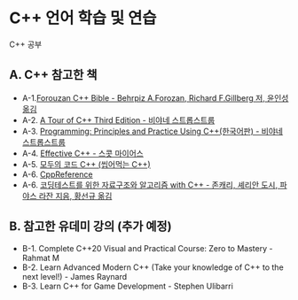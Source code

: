# C++ 언어 학습 및 연습
C++ 공부 

## A. C++ 참고한 책

 * A-1.[Forouzan C++ Bible - Behrpiz A.Forozan, Richard F.Gillberg 저, 윤인성 옮김](https://product.kyobobook.co.kr/detail/S000001743779)
 * A-2. [A Tour of C++ Third Edition - 비야네 스트롭스트룹](https://product.kyobobook.co.kr/detail/S000213611373)
 * A-3. [Programming: Principles and Practice Using C++(한국어판) - 비야네 스트롭스트룹](https://product.kyobobook.co.kr/detail/S000000935796)
 * A-4. [Effective C++ - 스콧 마이어스](https://product.kyobobook.co.kr/detail/S000001962302)
 * A-5. [모두의 코드 C++ (씹어먹는 C++)](https://modoocode.com/)
 * A-6. [CppReference](https://en.cppreference.com/w/)
 * A-6. [코딩테스트를 위한 자료구조와 알고리즘 with C++ - 존캐리, 셰리안 도시, 파야스 라잔 지음, 황선규 옮김](https://product.kyobobook.co.kr/detail/S000001834528)
## B. 참고한 유데미 강의 (추가 예정)

  * B-1. Complete C++20 Visual and Practical Course: Zero to Mastery - Rahmat M
  * B-2. Learn Advanced Modern C++ (Take your knowledge of C++ to the next level!) - James Raynard
  * B-3. Learn C++ for Game Development - Stephen Ulibarri
